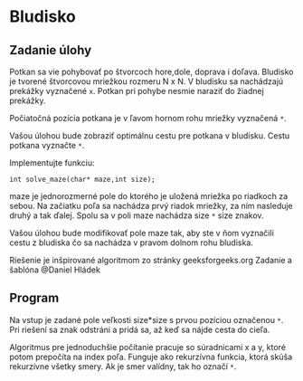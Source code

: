 # Bludisko

## Zadanie úlohy

Potkan sa vie pohybovať po štvorcoch hore,dole, doprava i doľava. Bludisko je tvorené štvorcovou mriežkou rozmeru N x N. V bludisku sa nachádzajú prekážky vyznačené ````x````. Potkan pri pohybe nesmie naraziť do žiadnej prekážky.

Počiatočná pozícia potkana je v ľavom hornom rohu mriežky vyznačená ````*````.

Vašou úlohou bude zobraziť optimálnu cestu pre potkana v bludisku. Cestu potkana vyznačte ````*````.

Implementujte funkciu:

````int solve_maze(char* maze,int size);````

maze je jednorozmerné pole do ktorého je uložená mriežka po riadkoch za sebou. Na začiatku poľa sa nachádza prvý riadok mriežky, za ním nasleduje druhý a tak ďalej. Spolu sa v poli maze nachádza size ````*```` size znakov.

Vašou úlohou bude modifikovať pole maze tak, aby ste v ňom vyznačili cestu z bludiska čo sa nachádza v pravom dolnom rohu bludiska.

Riešenie je inšpirované algoritmom zo stránky  geeksforgeeks.org
Zadanie a šablóna @Daniel Hládek

## Program

Na vstup je zadané pole veľkosti size*size s prvou pozíciou označenou ````*````.
Pri riešení sa znak odstráni a pridá sa, až keď sa nájde cesta do cieľa.

Algoritmus pre jednoduchšie počítanie pracuje so súradnicami x a y,
ktoré potom prepočíta na index poľa. 
Funguje ako rekurzívna funkcia, ktorá  skúša rekurzívne všetky smery.
Ak je smer valídny, tak ho označí ````*````.

